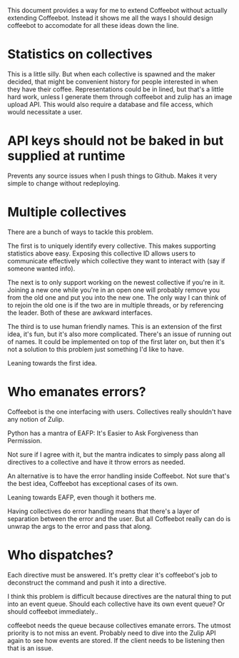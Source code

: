 This document provides a way for me to extend Coffeebot without actually extending Coffeebot. Instead it shows me all the ways I should design coffeebot to accomodate for all these ideas down the line.

# Statistics on collectives
This is a little silly. But when each collective is spawned and the maker decided, that might be convenient history for people interested in when they have their coffee. Representations could be in lined, but that's a little hard work, unless I generate them through coffeebot and zulip has an image upload API. This would also require a database and file access, which would necessitate a user.

# API keys should not be baked in but supplied at runtime
Prevents any source issues when I push things to Github. Makes it very simple to change without redeploying.


# Multiple collectives

There are a bunch of ways to tackle this problem.

The first is to uniquely identify every collective. This makes supporting statistics above easy. Exposing this collective ID allows users to communicate effectively which collective they want to interact with (say if someone wanted info).

The next is to only support working on the newest collective if you're in it. Joining a new one while you're in an open one will probably remove you from the old one and put you into the new one. The only way I can think of to rejoin the old one is if the two are in multiple threads, or by referencing the leader. Both of these are awkward interfaces.

The third is to use human friendly names. This is an extension of the first idea, it's fun, but it's also more complicated. There's an issue of running out of names. It could be implemented on top of the first later on, but then it's not a solution to this problem just something I'd like to have.

Leaning towards the first idea.

# Who emanates errors?
Coffeebot is the one interfacing with users. Collectives really shouldn't have any notion of Zulip.

Python has a mantra of EAFP: It's Easier to Ask Forgiveness than Permission.

Not sure if I agree with it, but the mantra indicates to simply pass along all directives to a collective and have it throw errors as needed.

An alternative is to have the error handling inside Coffeebot. Not sure that's the best idea, Coffeebot has exceptional cases of its own. 

Leaning towards EAFP, even though it bothers me.

Having collectives do error handling means that there's a layer of separation between the error and the user. But all Coffeebot really can do is unwrap the args to the error and pass that along.

# Who dispatches?

Each directive must be answered. It's pretty clear it's coffeebot's job to deconstruct the command and push it into a directive.

I think this problem is difficult because directives are the natural thing to put into an event queue. Should each collective have its own event queue? Or should coffeebot immediately..

coffeebot needs the queue because collectives emanate errors. The utmost priority is to not miss an event. Probably need to dive into the Zulip API again to see how events are stored. If the client needs to be listening then that is an issue.

